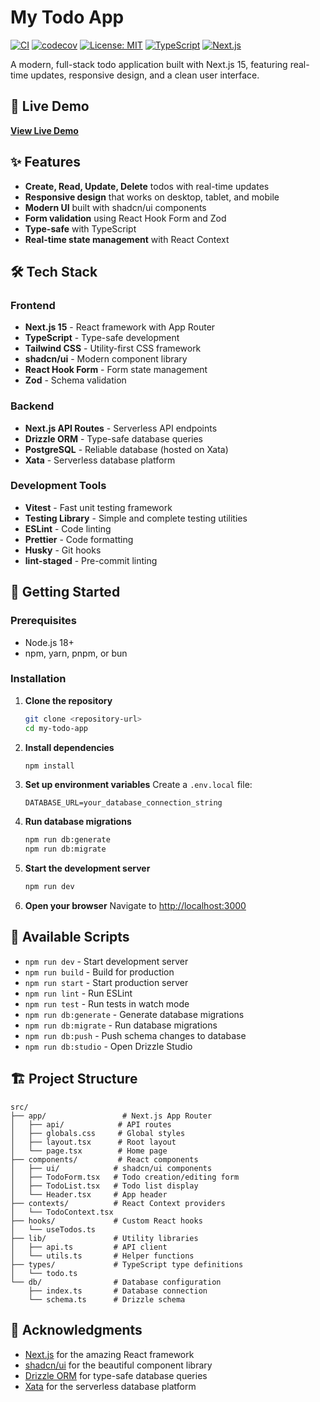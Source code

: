 # My Todo App

[![CI](https://github.com/griebenowschalk/my-todo-app/actions/workflows/ci.yml/badge.svg)](https://github.com/griebenowschalk/my-todo-app/actions/workflows/ci.yml)
[![codecov](https://codecov.io/gh/griebenowschalk/my-todo-app/badge.svg)](https://codecov.io/gh/griebenowschalk/my-todo-app)
[![License: MIT](https://img.shields.io/badge/License-MIT-yellow.svg)](https://opensource.org/licenses/MIT)
[![TypeScript](https://img.shields.io/badge/TypeScript-007ACC?logo=typescript&logoColor=white)](https://www.typescriptlang.org/)
[![Next.js](https://img.shields.io/badge/Next.js-000000?logo=nextdotjs&logoColor=white)](https://nextjs.org/)

A modern, full-stack todo application built with Next.js 15, featuring real-time updates, responsive design, and a clean user interface.

## 🚀 Live Demo

**[View Live Demo](https://my-todo-app-production-6f44.up.railway.app/)**

## ✨ Features

- **Create, Read, Update, Delete** todos with real-time updates
- **Responsive design** that works on desktop, tablet, and mobile
- **Modern UI** built with shadcn/ui components
- **Form validation** using React Hook Form and Zod
- **Type-safe** with TypeScript
- **Real-time state management** with React Context

## 🛠️ Tech Stack

### Frontend

- **Next.js 15** - React framework with App Router
- **TypeScript** - Type-safe development
- **Tailwind CSS** - Utility-first CSS framework
- **shadcn/ui** - Modern component library
- **React Hook Form** - Form state management
- **Zod** - Schema validation

### Backend

- **Next.js API Routes** - Serverless API endpoints
- **Drizzle ORM** - Type-safe database queries
- **PostgreSQL** - Reliable database (hosted on Xata)
- **Xata** - Serverless database platform

### Development Tools

- **Vitest** - Fast unit testing framework
- **Testing Library** - Simple and complete testing utilities
- **ESLint** - Code linting
- **Prettier** - Code formatting
- **Husky** - Git hooks
- **lint-staged** - Pre-commit linting

## 🚀 Getting Started

### Prerequisites

- Node.js 18+
- npm, yarn, pnpm, or bun

### Installation

1. **Clone the repository**

   ```bash
   git clone <repository-url>
   cd my-todo-app
   ```

2. **Install dependencies**

   ```bash
   npm install
   ```

3. **Set up environment variables**
   Create a `.env.local` file:

   ```env
   DATABASE_URL=your_database_connection_string
   ```

4. **Run database migrations**

   ```bash
   npm run db:generate
   npm run db:migrate
   ```

5. **Start the development server**

   ```bash
   npm run dev
   ```

6. **Open your browser**
   Navigate to [http://localhost:3000](http://localhost:3000)

## 📜 Available Scripts

- `npm run dev` - Start development server
- `npm run build` - Build for production
- `npm run start` - Start production server
- `npm run lint` - Run ESLint
- `npm run test` - Run tests in watch mode
- `npm run db:generate` - Generate database migrations
- `npm run db:migrate` - Run database migrations
- `npm run db:push` - Push schema changes to database
- `npm run db:studio` - Open Drizzle Studio

## 🏗️ Project Structure

```
src/
├── app/                 # Next.js App Router
│   ├── api/            # API routes
│   ├── globals.css     # Global styles
│   ├── layout.tsx      # Root layout
│   └── page.tsx        # Home page
├── components/         # React components
│   ├── ui/            # shadcn/ui components
│   ├── TodoForm.tsx   # Todo creation/editing form
│   ├── TodoList.tsx   # Todo list display
│   └── Header.tsx     # App header
├── contexts/          # React Context providers
│   └── TodoContext.tsx
├── hooks/             # Custom React hooks
│   └── useTodos.ts
├── lib/               # Utility libraries
│   ├── api.ts         # API client
│   └── utils.ts       # Helper functions
├── types/             # TypeScript type definitions
│   └── todo.ts
└── db/                # Database configuration
    ├── index.ts       # Database connection
    └── schema.ts      # Drizzle schema
```

## 🙏 Acknowledgments

- [Next.js](https://nextjs.org/) for the amazing React framework
- [shadcn/ui](https://ui.shadcn.com/) for the beautiful component library
- [Drizzle ORM](https://orm.drizzle.team/) for type-safe database queries
- [Xata](https://xata.io/) for the serverless database platform
